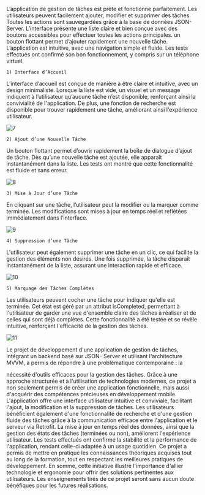 L’application de gestion de tâches est prête et fonctionne parfaitement. Les utilisateurs peuvent
facilement ajouter, modifier et supprimer des tâches. Toutes les actions sont sauvegardées grâce à la
base de données JSON-Server. L’interface présente une liste claire et bien conçue avec des boutons
accessibles pour effectuer toutes les actions principales. un bouton flottant permet d’ajouter rapidement
une nouvelle tâche. L’application est intuitive, avec une navigation simple et fluide. Les tests effectués ont
confirmé son bon fonctionnement, y compris sur un téléphone virtuel. 

    1) Interface d’Accueil
    
L’interface d’accueil est conçue de manière à être claire et intuitive, avec un design minimaliste. Lorsque
la liste est vide, un visuel et un message indiquent à l’utilisateur qu’aucune tâche n’est disponible,
renforçant ainsi la convivialité de l'application. De plus, une fonction de recherche est disponible pour
trouver rapidement une tâche, améliorant ainsi l'expérience utilisateur.

![7](https://github.com/user-attachments/assets/88811bd6-8fa6-48a4-9d31-73b861dbd182)


    2) Ajout d’une Nouvelle Tâche

Un bouton flottant permet d’ouvrir rapidement la boîte de dialogue d’ajout de tâche. Dès qu’une nouvelle
tâche est ajoutée, elle apparaît instantanément dans la liste. Les tests ont montré que cette fonctionnalité
est fluide et sans erreur.

![8](https://github.com/user-attachments/assets/a34934ba-e539-423b-995e-994082ac06bc)


    3) Mise à Jour d’une Tâche
    
En cliquant sur une tâche, l’utilisateur peut la modifier ou la marquer comme terminée. Les modifications
sont mises à jour en temps réel et reflétées immédiatement dans l’interface.

![9](https://github.com/user-attachments/assets/3163a1c4-a914-4f4c-a741-82d803e643f5)

    4) Suppression d’une Tâche
    
L'utilisateur peut également supprimer une tâche en un clic, ce qui facilite la gestion des éléments non
désirés. Une fois supprimée, la tâche disparaît instantanément de la liste, assurant une interaction rapide
et efficace.

![10](https://github.com/user-attachments/assets/b7b5c56b-740d-48e9-b701-59efd5c59742)

    5) Marquage des Tâches Complètes
    
Les utilisateurs peuvent cocher une tâche pour indiquer qu'elle est terminée. Cet état est géré par un
attribut isCompleted, permettant à l'utilisateur de garder une vue d'ensemble claire des tâches à réaliser
et de celles qui sont déjà complètes. Cette fonctionnalité a été testée et se révèle intuitive, renforçant
l'efficacité de la gestion des tâches.

![11](https://github.com/user-attachments/assets/3f36d95d-75fd-42b3-a165-b9bab9db0e77)


    
Le projet de développement d'une application de gestion de tâches, intégrant un backend basé sur JSON-
Server et utilisant l'architecture MVVM, a permis de répondre à une problématique contemporaine : la

nécessité d'outils efficaces pour la gestion des tâches. Grâce à une approche structurée et à l'utilisation
de technologies modernes, ce projet a non seulement permis de créer une application fonctionnelle, mais
aussi d'acquérir des compétences précieuses en développement mobile.
L'application offre une interface utilisateur intuitive et conviviale, facilitant l'ajout, la modification et la
suppression de tâches. Les utilisateurs bénéficient également d'une fonctionnalité de recherche et d'une
gestion fluide des tâches grâce à la communication efficace entre l'application et le serveur via Retrofit.
La mise à jour en temps réel des données, ainsi que la gestion des états des tâches (terminées ou non),
améliorent l'expérience utilisateur.
Les tests effectués ont confirmé la stabilité et la performance de l'application, rendant celle-ci adaptée à
un usage quotidien. Ce projet a permis de mettre en pratique les connaissances théoriques acquises tout
au long de la formation, tout en respectant les meilleures pratiques de développement.
En somme, cette initiative illustre l'importance d'allier technologie et ergonomie pour offrir des solutions
pertinentes aux utilisateurs. Les enseignements tirés de ce projet seront sans aucun doute bénéfiques
pour les futures réalisations.
